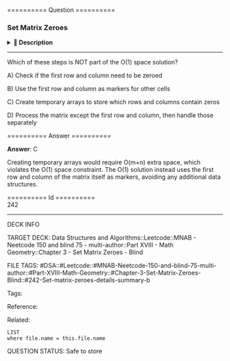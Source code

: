 ========== Question ==========  

### Set Matrix Zeroes

<details><summary><b>📄 Description</b></summary><br>

Given an `m x n` matrix of integers `matrix`, if an element is `0`, set its entire row and column to `0`'s.

You must update the matrix _in-place_.

**Follow up:** Could you solve it using `O(1)` space?

**Example 1:**

![](https://imagedelivery.net/CLfkmk9Wzy8_9HRyug4EVA/49ffd14e-b32b-4ed8-e0d0-9378e5eb9b00/public)

```
Input: matrix = [
  [0,1],
  [1,0]
]

Output: [
  [0,0],
  [0,0]
]
```

**Example 2:**

![](https://imagedelivery.net/CLfkmk9Wzy8_9HRyug4EVA/04d99cc8-e453-464d-888c-58d0a95daf00/public)

```
Input: matrix = [
  [1,2,3],
  [4,0,5],
  [6,7,8]
]

Output: [
  [1,0,3],
  [0,0,0],
  [6,0,8]
]
```

**Constraints:**

-   `1 <= matrix.length, matrix[0].length <= 100`

-   `-2^31 <= matrix[i][j] <= (2^31) - 1`

</details>

---

Which of these steps is NOT part of the O(1) space solution?

A) Check if the first row and column need to be zeroed

B) Use the first row and column as markers for other cells

C) Create temporary arrays to store which rows and columns contain zeros

D) Process the matrix except the first row and column, then handle those separately  

========== Answer ==========  

**Answer**: C

Creating temporary arrays would require O(m+n) extra space, which violates the O(1) space constraint. The O(1) solution instead uses the first row and column of the matrix itself as markers, avoiding any additional data structures.

========== Id ==========  
242

---

DECK INFO

TARGET DECK: Data Structures and Algorithms::Leetcode::MNAB - Neetcode 150 and blind 75 - multi-author::Part XVIII - Math Geometry::Chapter 3 - Set Matrix Zeroes - Blind

FILE TAGS: #DSA::#Leetcode::#MNAB-Neetcode-150-and-blind-75-multi-author::#Part-XVIII-Math-Geometry::#Chapter-3-Set-Matrix-Zeroes-Blind::#242-Set-matrix-zeroes-details-summary-b

Tags:

Reference:

Related:

```dataview
LIST
where file.name = this.file.name
```

QUESTION STATUS: Safe to store

